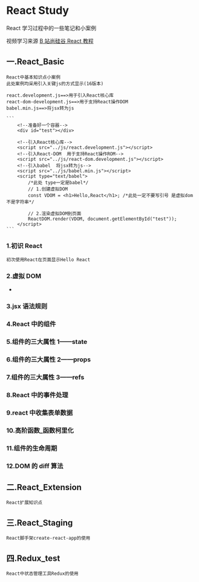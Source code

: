 # React Study

React 学习过程中的一些笔记和小案例

视频学习来源 [B 站尚硅谷 React 教程](https://www.bilibili.com/video/BV1wy4y1D7JT "React教程")

## 一.React_Basic

    React中基本知识点小案例
    此处案例均采用引入关键js的方式显示(16版本)

    react.development.js==>用于引入React核心库
    react-dom-development.js==>用于支持React操作DOM
    babel.min.js==>将jsx转为js

    ```
        <!--准备好一个容器-->
    	<div id="test"></div>

    	<!--引入React核心库-->
    	<script src="../js/react.development.js"></script>
    	<!--引入React-DOM  用于支持React操作ROM-->
    	<script src="../js/react-dom.development.js"></script>
    	<!--引入babel  将jsx转为js-->
    	<script src="../js/babel.min.js"></script>
    	<script type="text/babel">
    		/*此处 type一定是babel*/
    		// 1.创建虚拟DOM
    		const VDOM = <h1>Hello,React</h1>; /*此处一定不要写引号 是虚拟dom不是字符串*/

    		// 2.渲染虚拟DOM到页面
    		ReactDOM.render(VDOM, document.getElementById("test"));
    	</script>
    ```

### 1.初识 React

    初次使用React在页面显示Hello React

### 2.虚拟 DOM

-

### 3.jsx 语法规则

### 4.React 中的组件

### 5.组件的三大属性 1——state

### 6.组件的三大属性 2——props

### 7.组件的三大属性 3——refs

### 8.React 中的事件处理

### 9.react 中收集表单数据

### 10.高阶函数\_函数柯里化

### 11.组件的生命周期

### 12.DOM 的 diff 算法

## 二.React_Extension

    React扩展知识点

## 三.React_Staging

    React脚手架create-react-app的使用

## 四.Redux_test

    React中状态管理工具Redux的使用

